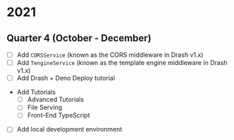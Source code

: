 # 2021

## Quarter 4 (October - December)

- [ ] Add `CORSService` (known as the CORS middleware in Drash v1.x)
- [ ] Add `TengineService` (known as the template engine middleware in Drash
      v1.x)
- [ ] Add Drash + Deno Deploy tutorial
- Add Tutorials
  - [ ] Advanced Tutorials
  - [ ] File Serving
  - [ ] Front-End TypeScript
- [ ] Add local development environment
